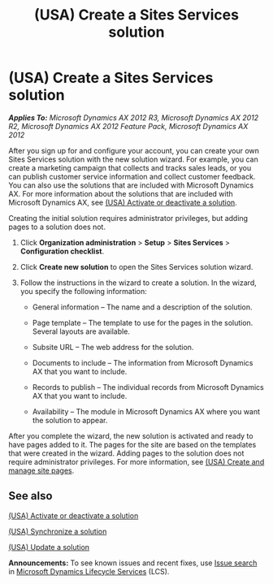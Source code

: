 ﻿---
title: (USA) Create a Sites Services solution
TOCTitle: (USA) Create a Sites Services solution
ms:assetid: 3bd7d382-c461-44ec-b0e9-15e9b228eb2e
ms:mtpsurl: https://technet.microsoft.com/en-us/library/Hh242216(v=AX.60)
ms:contentKeyID: 36056657
ms.date: 04/18/2014
mtps_version: v=AX.60
---

# (USA) Create a Sites Services solution 


_**Applies To:** Microsoft Dynamics AX 2012 R3, Microsoft Dynamics AX 2012 R2, Microsoft Dynamics AX 2012 Feature Pack, Microsoft Dynamics AX 2012_

After you sign up for and configure your account, you can create your own Sites Services solution with the new solution wizard. For example, you can create a marketing campaign that collects and tracks sales leads, or you can publish customer service information and collect customer feedback. You can also use the solutions that are included with Microsoft Dynamics AX. For more information about the solutions that are included with Microsoft Dynamics AX, see [(USA) Activate or deactivate a solution](usa-activate-or-deactivate-a-solution.md).

Creating the initial solution requires administrator privileges, but adding pages to a solution does not.

1.  Click **Organization administration** \> **Setup** \> **Sites Services** \> **Configuration checklist**.

2.  Click **Create new solution** to open the Sites Services solution wizard.

3.  Follow the instructions in the wizard to create a solution. In the wizard, you specify the following information:
    
      - General information – The name and a description of the solution.
    
      - Page template – The template to use for the pages in the solution. Several layouts are available.
    
      - Subsite URL – The web address for the solution.
    
      - Documents to include – The information from Microsoft Dynamics AX that you want to include.
    
      - Records to publish – The individual records from Microsoft Dynamics AX that you want to include.
    
      - Availability – The module in Microsoft Dynamics AX where you want the solution to appear.

After you complete the wizard, the new solution is activated and ready to have pages added to it. The pages for the site are based on the templates that were created in the wizard. Adding pages to the solution does not require administrator privileges. For more information, see [(USA) Create and manage site pages](usa-create-and-manage-site-pages.md).

## See also

[(USA) Activate or deactivate a solution](usa-activate-or-deactivate-a-solution.md)

[(USA) Synchronize a solution](usa-synchronize-a-solution.md)

[(USA) Update a solution](usa-update-a-solution.md)

  
**Announcements:** To see known issues and recent fixes, use [Issue search](http://go.microsoft.com/fwlink/?linkid=389258) in [Microsoft Dynamics Lifecycle Services](http://go.microsoft.com/fwlink/?linkid=306505) (LCS).

